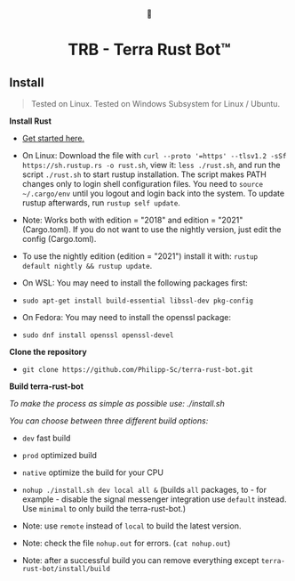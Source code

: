 <div align="center">

  <p>🤖</p>
  <h1>TRB - Terra Rust Bot™</h1>  
  </div>
 
 
## Install

> Tested on Linux.
> Tested on Windows Subsystem for Linux / Ubuntu.


**Install Rust**

* <a href="https://doc.rust-lang.org/book/ch01-00-getting-started.html">Get started here.</a>
* On Linux: Download the file with `curl --proto '=https' --tlsv1.2 -sSf https://sh.rustup.rs -o rust.sh`, view
  it: `less ./rust.sh`, and run the script `./rust.sh` to start rustup installation. The script makes PATH changes only
  to login shell configuration files. You need to `source ~/.cargo/env` until you logout and login back into the system.
  To update rustup afterwards, run `rustup self update`.
* Note: Works both with edition = "2018" and edition = "2021" (Cargo.toml). If you do not want to use the nightly
  version, just edit the config (Cargo.toml).
* To use the nightly edition (edition = "2021") install it with: `rustup default nightly && rustup update`.


* On WSL: You may need to install the following packages first:
* `sudo apt-get install build-essential libssl-dev pkg-config`


* On Fedora: You may need to install the openssl package:
* `sudo dnf install openssl openssl-devel`

**Clone the repository**

* `git clone https://github.com/Philipp-Sc/terra-rust-bot.git`

**Build terra-rust-bot**

*To make the process as simple as possible use: ./install.sh*

*You can choose between three different build options:*

* `dev` fast build
* `prod` optimized build
* `native` optimize the build for your CPU


* `nohup ./install.sh dev local all &` (builds `all` packages, to - for example - disable the signal messenger
  integration use `default` instead. Use `minimal` to only build the terra-rust-bot.)
* Note: use `remote` instead of `local` to build the latest version.
* Note: check the file `nohup.out` for errors. (`cat nohup.out`)
* Note: after a successful build you can remove everything except `terra-rust-bot/install/build`